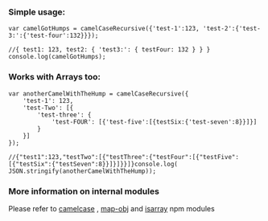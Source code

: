 
### Simple usage: 

	var camelGotHumps = camelCaseRecursive({'test-1':123, 'test-2':{'test-3:':{'test-four':132}}});

	//{ test1: 123, test2: { 'test3:': { testFour: 132 } } }
	console.log(camelGotHumps);

### Works with Arrays too:

	var anotherCamelWithTheHump = camelCaseRecursive({
		'test-1': 123,
		'test-Two': [{
			'test-three': {
				'test-FOUR': [{'test-five':[{testSix:{'test-seven':8}}]}]
			}
		}]
	});

	//{"test1":123,"testTwo":[{"testThree":{"testFour":[{"testFive":[{"testSix":{"testSeven":8}}]}]}}]}console.log(
	JSON.stringify(anotherCamelWithTheHump));

### More information on internal modules
Please refer to [camelcase](https://www.npmjs.com/package/camelcase) , [map-obj](https://www.npmjs.com/package/map-obj) and [isarray](https://www.npmjs.com/package/isarray) npm modules

